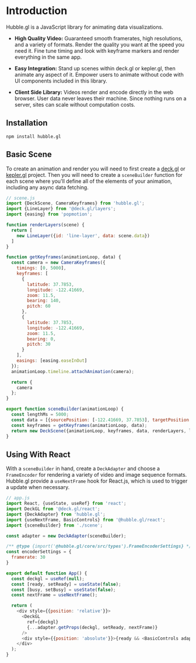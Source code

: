 # Introduction

Hubble.gl is a JavaScript library for animating data visualizations.

- **High Quality Video:** Guaranteed smooth framerates, high resolutions, and a variety of formats. Render the quality you want at the speed you need it. Fine tune timing and look with keyframe markers and render everything in the same app.

- **Easy Integration:** Stand up scenes within deck.gl or kepler.gl, then animate any aspect of it. Empower users to animate without code with UI components included in this library.

- **Client Side Library:** Videos render and encode directly in the web browser. User data never leaves their machine. Since nothing runs on a server, sites can scale without computation costs.

## Installation

```
npm install hubble.gl
```

## Basic Scene

To create an animation and render you will need to first create a [deck.gl](https://deck.gl/docs/get-started/getting-started) or [kepler.gl](https://docs.kepler.gl/#basic-usage) project. Then you will need to create a `sceneBuilder` function for each scene where you'll define all of the elements of your animation, including any async data fetching.

```js
// scene.js
import {DeckScene, CameraKeyframes} from 'hubble.gl';
import {LineLayer} from '@deck.gl/layers';
import {easing} from 'popmotion';

function renderLayers(scene) {
  return [
    new LineLayer({id: 'line-layer', data: scene.data})
  ]
}

function getKeyframes(animationLoop, data) {
  const camera = new CameraKeyframes({
    timings: [0, 5000],
    keyframes: [
      {
        latitude: 37.7853,
        longitude: -122.41669,
        zoom: 11.5,
        bearing: 140,
        pitch: 60
      },
      {
        latitude: 37.7853,
        longitude: -122.41669,
        zoom: 11.5,
        bearing: 0,
        pitch: 30
      }
    ],
    easings: [easing.easeInOut]
  });
  animationLoop.timeline.attachAnimation(camera);

  return {
    camera
  };
}

export function sceneBuilder(animationLoop) {
  const lengthMs = 5000;
  const data = [{sourcePosition: [-122.41669, 37.7853], targetPosition: [-122.41669, 37.781]}];
  const keyframes = getKeyframes(animationLoop, data);
  return new DeckScene({animationLoop, keyframes, data, renderLayers, lengthMs, width: 1920, height: 1080});
}
```

## Using With React

With a `sceneBuilder` in hand, create a `DeckAdapter` and choose a `FrameEncoder` for rendering a variety of video and image sequence formats. Hubble.gl provide a `useNextFrame` hook for React.js, which is used to trigger a update when necessary.

```js
// app.js
import React, {useState, useRef} from 'react';
import DeckGL from '@deck.gl/react';
import {DeckAdapter} from 'hubble.gl';
import {useNextFrame, BasicControls} from '@hubble.gl/react';
import {sceneBuilder} from './scene';

const adapter = new DeckAdapter(sceneBuilder);

/** @type {import('@hubble.gl/core/src/types').FrameEncoderSettings} */
const encoderSettings = {
  framerate: 30
}

export default function App() {
  const deckgl = useRef(null);
  const [ready, setReady] = useState(false);
  const [busy, setBusy] = useState(false);
  const nextFrame = useNextFrame();

  return (
    <div style={{position: 'relative'}}>
      <DeckGL
        ref={deckgl}
        {...adapter.getProps(deckgl, setReady, nextFrame)}
      />
      <div style={{position: 'absolute'}}>{ready && <BasicControls adapter={adapter} busy={busy} setBusy={setBusy} encoderSettings={encoderSettings}/>}</div>
    </div>
  );
}
```



